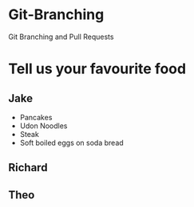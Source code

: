 # Git-Branching

Git Branching and Pull Requests

# Tell us your favourite food

## Jake

- Pancakes
- Udon Noodles
- Steak
- Soft boiled eggs on soda bread

## Richard

## Theo

